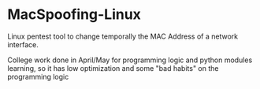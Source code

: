 # MacSpoofing-Linux
Linux pentest tool to change temporally the MAC Address of a network interface. 

College work done in April/May for programming logic and python modules learning, so it has low optimization and some "bad habits" on the programming logic 
